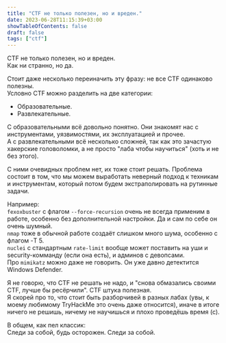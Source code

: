 ```yaml
---
title: "CTF не только полезен, но и вреден."
date: 2023-06-28T11:15:39+03:00
showTableOfContents: false
draft: false
tags: ["ctf"]
---
```

CTF не только полезен, но и вреден.  
Как ни странно, но да.  

Стоит даже несколько переиначить эту фразу: не все CTF одинаково полезны.  
Условно CTF можно разделить на две категории:  
- Образовательные.  
- Развлекательные.  
<!--more-->
С образовательными всё довольно понятно. Они знакомят нас с инструментами, уязвимостями, их эксплуатацией и прочее.  
А с развлекательными всё несколько сложней, так как это зачастую хакерские головоломки, а не просто "лаба чтобы научиться" (хоть и не без этого).  

С ними очевидных проблем нет, их тоже стоит решать. Проблема состоит в том, что мы можем выработать неверный подход к техникам и инструментам, который потом будем экстраполировать на рутинные задачи.  

Например:  
`fexoxbuster` с флагом `--force-recursion` очень не всегда применим в работе, особенно без дополнительной настройки. Да и сам по себе он очень шумный.  
`nmap` тоже в обычной работе создаёт слишком много шума, особенно с флагом -T 5.  
`nuclei` с стандартным `rate-limit` вообще может поставить на уши и security-комманду (если она есть), и админов с девопсами.  
Про `mimikatz` можно даже не говорить. Он уже давно детектится Windows Defender.  

Я не говорю, что CTF не решать не надо, и "снова обмазались своими CTF, лучше бы ресёрчили". CTF штука полезная.  
Я скорей про то, что стоит быть разборчивей в разных лабах (увы, к моему любимому TryHackMe это очень даже относится), иначе в итоге ничего не решишь, ничему не научишься и плохо проведёшь время (с).   

В общем, как пел классик:  
Следи за собой, будь осторожен. Следи за собой.  